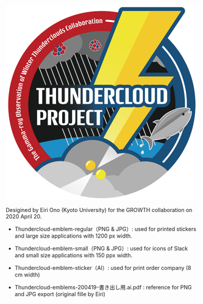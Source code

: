 ![ThunderCloudProject Emblem](growth/emblem/Thundercloud-emblem-regular.png)


Desigined by Eiri Ono (Kyoto University) for the GROWTH collaboration on 2020 April 20.

- Thundercloud-emblem-regular（PNG & JPG）: used for printed stickers and large size applications with 1200 px width.

- Thundercloud-emblem-small（PNG & JPG）: used for icons of Slack and small size applications with 150 ppx width.

- Thundercloud-emblem-sticker（AI）: used for print order company (8 cm width)

- Thundercloud-emblems-200419-書き出し用.ai.pdf : reference for PNG and JPG export (original fille by Eiri)
